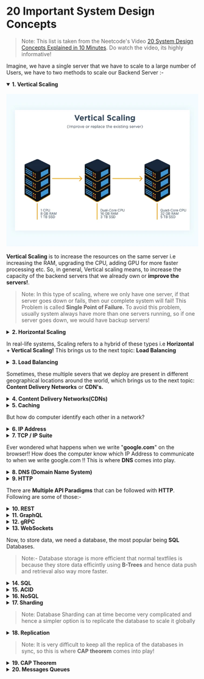 # 20 Important System Design Concepts

> Note: This list is taken from the Neetcode's Video [20 System Design Concepts Explained in 10 Minutes](https://www.youtube.com/watch?v=i53Gi_K3o7I&ab_channel=NeetCode). Do watch the video, its highly informative!

Imagine, we have a single server that we have to scale to a large number of Users, we have to two methods to scale our Backend Server :- 

<details open>
<summary><b>1. Vertical Scaling</b> </summary>
<br>

<img height="400" width="600" alt="KPN" src="./images/vertical-scaling.webp"/>


**Vertical Scaling** is to increase the resources on the same server i.e increasing the RAM, upgrading the CPU, adding GPU for more faster processing etc. So, in general, Vertical scaling means, to increase the capacity of the backend servers that we already own or **improve the servers!**.

> Note: In this type of scaling, where we only have one server, if that server goes down or fails, then our complete system will fail! This Problem is called **Single Point of Failure.** To avoid this problem, usually system always have more than one servers running, so if one server goes down, we would have backup servers!

</details>

<details>
<summary><b>2. Horizontal Scaling</b> </summary>
<br>

<img height="400" width="600" alt="KPN" src="./images/horizontal-scaling.avif"/>

**Horizontal Scaling** is to increase the number of servers that we have. So basically, to handle more users, we increase the number of servers running in the backend and redirect the user request to different servers, so that the load gets balanced evenly!

</details>

In real-life systems, Scaling refers to a hybrid of these types i.e **Horizontal + Vertical Scaling!**
This brings us to the next topic: **Load Balancing**

<details>
<summary><b>3. Load Balancing</b> </summary>
<br>

<img height="400" width="600" alt="KPN" src="./images/load_balancing.webp"/>

A **load balancer** is an Intermediate server that accepts all the user requests and redirect them to appropraite server based on certain algorithms, like **Round Robin**, **Consistent Hashing** etc. Load Balancer is sometimes also referred to as a **Reverse-Proxy Server**.
</details>

Sometimes, these multiple severs that we deploy are present in different geographical locations around the world, which brings us to the next topic: **Content Delivery Networks** or **CDN's.**

<details>
<summary><b>4. Content Delivery Networks(CDNs)</b> </summary>
<br>

<img height="400" width="600" alt="KPN" src="./images/cdn.png"/>

We have users all around the world, but generally, our backend(**ORIGIN**) server is located at a specific geographical location. So everytime, when a user makes a request, this request will be slow if the user is located very far away from the server and fast vice-versa. So to tackle this problem, a copy of our server is created and distributed at different data centers all around the globe. 

This reduces the response time and creates a network all around the globe. This is called **Content-Delivery-Network.** or **CDN**. CDNs are generally used to cache the static data such as images, videos, text etc. so that a group of users located at same geographical location, do not face any down time!

> Note: These days CDNs are also being used for dynamic content delivery as well!

</details>

<details>
<summary><b>5. Caching</b> </summary>
<br>

<img height="400" width="600" alt="KPN" src="./images/cache.png"/>

**Caching**, essentially means to create copies of out data, so that it can be fetched faster in future. Making network request is everytime is usually expensive, hence browsers create a cache of data loaded in the HardDisk. Reading **HDDs** can be expensive, hence out computer store a copy of that data in **RAM**. Reading RAM can even be expensive somtimes, so our **Operating System**, store this a subset of this data in **L1**, **L2** and **L3** CPU Cache.

</details>

But how do computer identify each other in a network?

<details>
<summary><b>6. IP Address</b> </summary>
<br>

<img height="300" width="500" alt="KPN" src="./images/ip.png"/>

**IP Address** or **Internet Protocol Address** is the unique ID that is assigned to every computer on a network, so that computers can communicate with each other in the newtork.

</details>

<details>
<summary><b>7. TCP / IP Suite</b> </summary>
<br>

<img height="300" width="500" alt="KPN" src="./images/tcpip.jpg"/>

**TCP/IP suite** is the set of protocols/rules that decides that how the data should be shared over the internet or over the network. As per TCP(**Transmission Control Protocol**), the data is shared in the form of numbered packets over the network. When these data packets reach the final destination, they get reassembled as per the numbers and the receiver is able to see the actual data shared!

> Note: TCP/IP suite also contains **UDP**(**User Datagram Protocol**). TCP/IP is a complete model of how data is transferred from one computer to another. There's another famous model that co-exist with TCP/IP, which is the **OSI**(**Open System Interconnection**) model.

</details>

Ever wondered what happens when we write "**google.com**" on the browser!! How does the computer know which IP Address to communicate to when we write google.com !! This is where **DNS** comes into play.

<details>
<summary><b>8. DNS (Domain Name System)</b> </summary>
<br>

<img height="300" width="500" alt="KPN" src="./images/dns.png"/>

DNS or **Domain Name System** is a large decentralized service that maps these **Domain Names** to its respective IP addresses. So, whenever we make a request to **"google.com"**, our browser makes a DNS Query to get the IP Address of that domain name and then start communication with that IP! **When browser makes a DNS query, it store that particular IP in its cache so that it doesn't have to make the DNS query again**!

</details>

<details>
<summary><b>9. HTTP</b> </summary>
<br>

TCP is a low level protocol in which we have to worry about all individual data packets being transferred, hence an **Application Layer Protocol** was devised which is **HTTP(HyperText Transfer Protocol)**. HTTP is based on Client-Server architecture. Client Initiates a HTTP Request which contains two parts (**Request Header** + **Request Body**).

<img height="300" width="500" alt="KPN" src="./images/client-server-1 (1).png"/>

Request Header contains the data of where this request is going like the **Server's IP**, **Content-Type**, **Authentication** etc. Request Body contains the data/content which has to be given to the Server.

</details>

There are **Multiple API Paradigms** that can be followed with **HTTP**. Following are some of those:-

<details>
<summary><b>10. REST</b> </summary>
<br>

**REST** or **Representational State Transfer** is a type of API that follows speicific guidelines for request and responses. In REST, *request type* is defined i.e. whether a request is **GET, POST, PUT, PATCH or DELETE**. Similarly, when server return a response, if returns the data with some a *request code* like 200 (Successful request), 404 (Page not found), 500 (Internal Sever Error) etc.

</details>

<details>
<summary><b>11. GraphQL</b> </summary>
<br>

**GraphQL** or **Graph Query Language** is a type of API paradigm that was introduced by facebook in 2015 in which we pass a query to the server to get the multiple data fields that are required in a single request unlike HTTP, in which we have to make multiple request to get multiple data.[Visit Official GraphQL website for more details.](https://graphql.org/)

</details>

<details>
<summary><b>12. gRPC</b> </summary>
<br>

**gRPC** or **general-purpose Remote Procedure Call** is an API framework that was introduced by google to help **microservices communicate faster**. In general gRPSs are **7 time faster** than REST APIs. This is because REST APIs uses **JSON** payloads where gRPSs use **Protocol Buffers** which are binary encoded data. [Visit Official gRPC website for more details.](https://grpc.io/)
</details>

<details>
<summary><b>13. WebSockets</b> </summary>
<br>

**Websockets** is the way to establish a bi-directional communication betwwen client and server. With HTTP, at one time, either client can request or server can respond to a previous request but with websockets **asynchronously** both request and response can travel at same time in a connection.

<img height="300" width="500" alt="KPN" src="./images/websocket.png"/>

**Now what is the need of websocket?** Imagine a chat app as shown in the below figure!

<img height="300" width="500" alt="KPN" src="./images/websocket2.png"/>

Say, if client1 sends a message to client2, but how would client2 know that? If the connection is HTTP, client2 will have to poll the server in every 1 or 2 seconds to check whether it has a new message! This polling is what **websockets** cut out. As soon as client1 sends a message, server redirect that message to client2 in the websocket connection which in a way also make the system realtime!

</details>

Now, to store data, we need a database, the most popular being **SQL** Databases.

> Note:- Database storage is more efficient that normal textfiles is because they store data efficintly using **B-Trees** and hence data push and retrieval also way more faster.


<details>
<summary><b>14. SQL</b> </summary>
<br>

**SQL** or **Structured Query Language** is a relational database that stores data in the form of rows and columns. **Ex:- MySQL, PostgresSQL etc.** SQL Database are ACID compliant which stands for **Atomicity**, **Consistency**, **Isolation**, **Durability**.

> Note: Consistency in SQL databases, makes them harder to scale since many **foreign key constraints** exits between tables in sql databases.

</details>

<details>
<summary><b>15. ACID</b> </summary>
<br>

> [ACID Details - GeeksforGeeks](https://www.geeksforgeeks.org/acid-properties-in-dbms/)
</details>



<details>
<summary><b>16. NoSQL</b> </summary>
<br>

**NoSQL** databases remove the consistency constraint from the SQL databses, hence there is no specific schema that we have to define while storing data in NoSQL database unlike SQL which requires exact schema in which data has to be stored. Popular **NoSQL** databases are **DynamoDB** **(key-valyue stores)**, **MongoDB** **(document-collection)**, **neo4j(graph based)** etc.

</details>

<details>
<summary><b>17. Sharding</b> </summary>
<br>

Since, **NoSQL** databases remove the consistency and foreign key constraints, the data can be broken down into multiple smaller databases and scaled horizontally for faster data **write/retrieval**. There are multiple ways in which a database can be sharded into smaller databases. One of the common techniques is to select a specific field from the data and make it a **`shard key`**, and use any **hash function** on this key to divide the database, as shown in the figure below!


<img height="300" width="500" alt="KPN" src="./images/sharding.webp">

</details>

> Note: Database Sharding can at time become very complicated and hence a simpler option is to replicate the database to scale it globally

<details>
<summary><b>18. Replication</b> </summary>
<br>

In **database replication**, multiple replica of the databse is created and distributed around the world for better scaling. There are two models that are followed in database replication :- 

 - **Leader-Follower** :- Here, Only *Leader* database, has both **read/write** permission whereas *follower* has only **read** permission.
 - **Leader-Leader** :- All the entities of databases that are distributed has read/write permissions but it is very difficult to maintain consitency in this model.

<img height="300" width="500" alt="KPN" src="./images/replication.png">

</details>

> Note: It is very difficult to keep all the replica of the databases in sync, so this is where **CAP theorem** comes into play!

<details>
<summary><b>19. CAP Theorem</b> </summary>
<br>

> [CAP Theorem - GeeksforGeeks](https://www.geeksforgeeks.org/the-cap-theorem-in-dbms/)

**CAP** Theorem was incomplete and a more extended **PACELC** Theorem was created!

> [PACELC Theorem - GeeksforGeeks](https://www.geeksforgeeks.org/pacelc-theorem/)

</details>

<details>
<summary><b>20. Messages Queues</b> </summary>
<br>

If our **Server/Consumer** receives more requests than it can process, the incoming requests are queued into a **LinkedList** and then processed by the server one by one. This is called `Message Queue`.

<img height="150" width="550" alt="KPN" src="./images/queue.png">

</details>
